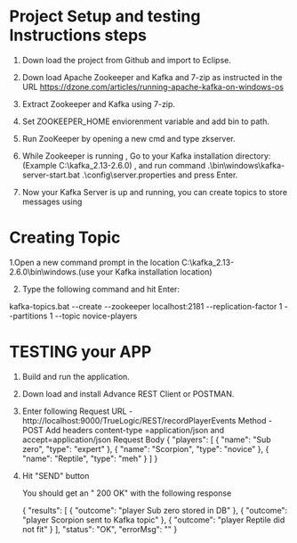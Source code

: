 Project Setup and testing Instructions steps
=============================================

1. Down load the project from Github and import to Eclipse.
2. Down load Apache Zookeeper and Kafka and 7-zip as instructed in the URL https://dzone.com/articles/running-apache-kafka-on-windows-os
3. Extract Zookeeper and Kafka using 7-zip.
4. Set ZOOKEEPER_HOME enviorenment variable and add bin to path.
5. Run ZooKeeper by opening a new cmd and type zkserver.
6. While Zookeeper is running , Go to your Kafka installation directory:    (Example C:\kafka_2.13-2.6.0\) , and run command .\bin\windows\kafka-server-start.bat .\config\server.properties and press Enter.

7. Now your Kafka Server is up and running, you can create topics to store messages using 

Creating Topic
==================
1.Open a new command prompt in the location C:\kafka_2.13-2.6.0\bin\windows.(use your Kafka installation location)

2. Type the following command and hit Enter:​

kafka-topics.bat --create --zookeeper localhost:2181 --replication-factor 1 --partitions 1 --topic novice-players

TESTING your APP
=====================

1. Build and run the application.
2. Down load and install Advance REST Client or POSTMAN.
3. Enter following
   Request URL -http://localhost:9000/TrueLogic/REST/recordPlayerEvents
   Method - POST
   Add headers content-type =application/json and accept=application/json
   Request Body
   {
  "players": [
    {
      "name": "Sub zero",
      "type": "expert"
    },
    {
      "name": "Scorpion",
      "type": "novice"
    },
    {
      "name": "Reptile",
      "type": "meh"
    }
  ]
}

 4. Hit "SEND" button
 
    You should get an " 200 OK" with the following response
    
    {
"results": [
  {
"outcome": "player Sub zero stored in DB"
},
  {
"outcome": "player Scorpion sent to Kafka topic"
},
  {
"outcome": "player Reptile did not fit"
}
],
"status": "OK",
"errorMsg": ""
}
    